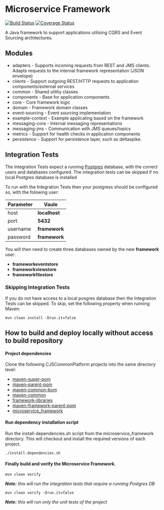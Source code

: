 # Microservice Framework

[![Build Status](https://travis-ci.org/CJSCommonPlatform/microservice-framework.svg?branch=master)](https://travis-ci.org/CJSCommonPlatform/microservice-framework) [![Coverage Status](https://coveralls.io/repos/github/CJSCommonPlatform/microservice-framework/badge.svg?branch=master)](https://coveralls.io/github/CJSCommonPlatform/microservice-framework?branch=master)

A Java framework to support applications utilising CQRS and Event Sourcing architectures.

## Modules

* adapters - Supports incoming requests from REST and JMS clients. Adapts requests to the internal framework representation (JSON envelope)
* clients - Support outgoing REST/HTTP requests to application components/external services
* common - Shared utility classes
* components - Base for application components
* core - Core framework logic
* domain - Framework domain classes
* event-sourcing - Event sourcing implementation
* example-context - Example applicating based on the framework
* messaging-core - Internal messaging representations
* messaging-jms - Communication with JMS queues/topics
* metrics - Support for health checks in application components
* persistence - Support for persistence layer, such as deltaspike.

## Integration Tests
The integration Tests expect a running [Postgres]([maven-super-pom](https://github.com/CJSCommonPlatform/maven-super-pom)) database, 
with the correct users and databases configured. The integration tests can be skipped if no local Postgres database is installed

To run with the Integration Tests then your postgress should be configured so, with the folowing user:

| Parameter | Vaule         |
|-----------|---------------|
| host      | **localhost** |
| port      | **5432**      |
| username  | **framework** |
| password  | **framework** |

You will then need to create three databases owned by the new **framework** user:

* __frameworkeventstore__
* __frameworkviewstore__
* __frameworkfilestore__

### Skipping Integration Tests
If you do not have access to a local posgres database then the Integration Tests can be skipped.
To skip, set the following property when running Maven:

``` 
mvn clean install -Drun.it=false
```


## How to build and deploy locally without access to build repository

#### Project dependencies
Clone the following CJSCommonPlatform projects into the same directory level:
* [maven-super-pom](https://github.com/CJSCommonPlatform/maven-super-pom)
* [maven-parent-pom](https://github.com/CJSCommonPlatform/maven-parent-pom)
* [maven-common-bom](https://github.com/CJSCommonPlatform/maven-common-bom)
* [maven-common](https://github.com/CJSCommonPlatform/maven-common)
* [framework-libraries](https://github.com/CJSCommonPlatform/framework-libraries)
* [maven-framework-parent-pom](https://github.com/CJSCommonPlatform/maven-framework-parent-pom)
* [microservice_framework](https://github.com/CJSCommonPlatform/microservice_framework)

#### Run dependency installation script
Run the install-dependencies.sh script from the microservice_framework directory.  This will checkout 
and install the required versions of each project.

`./install-dependencies.sh`

#### Finally build and verify the Microservice Framework.

`mvn clean verify`

_**Note:** this will run the integration tests that require a running Postgres DB_

`mvn clean verify -Drun.it=false`

_**Note:** this will run only the unit tests of the project_
